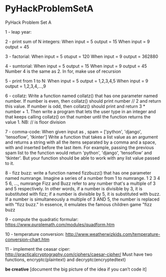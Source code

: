 # PyHackProblemSetA
PyHack Problem Set A

1 - leap year: 

2 - print sum of N integers:
When input = 5
output = 15
When input = 9
output = 45

3 - factorial:
When input = 5
otuput = 120
When input = 9
output = 362880

4 - sumtorial:
When input = 5
output = 15
When input = 9
output = 45
Number 4 is the same as 2. In for, make use of recursion

5 - print from 1 to N:
When input = 5
output = 1,2,3,4,5
When input = 9
output = 1,2,3,4,...,9

6 - collatz:
Write a function named collatz() that has one parameter named number. If number is even, then 
collatz() should print number // 2 and return this value. If number is odd, then collatz() should print 
and return 3 * number + 1.
Then write a program that lets the user type in an integer and that keeps calling collatz() on that 
number until the function returns the value 1. NB: // is floor division

7 - comma-code:
When given input as , spam = ['python', 'django', 'tensoflow', 'tkinter']
Write a function that takes a list value as an argument and returns 
a string with all the items separated by a comma and a space, with 
and inserted before the last item. For example, passing the previous 
spam list to the function would return 'python', 'django', 'tensoflow' and 'tkinter'.
But your function should be able to work with any list value passed to it.

8 - fizz buzz:
write a function named fizzbuzz() that has one parameter named numrange.
Imagine a series of a number from 1 to numrange.
1 2 3 4 5 6, ..., numrange
Fizz and Buzz refer to any number that's a multiple of 3 and 5 respectively. In other words, if a number is divisible
by 3, it is substituted with fizz; if a number is divisible by 5, it is substituted with buzz. If a number is simultaneously
a multiple of 3 AND 5, the number is replaced with "fizz buzz." In essence, it emulates the famous children game
"fizz buzz

9 - compute the quadratic formular: https://www.purplemath.com/modules/quadform.htm

10 - temperature conversion: http://www.weatherwizkids.com/temperature-conversion-chart.htm

11 - implement the ceasar ciper: http://practicalcryptography.com/ciphers/caesar-cipher/
Must have two functions, encryptc(plaintext) and decryptc(encryptedtext)

**be creative** [document the big picture of the idea if you can’t code it]
